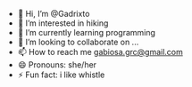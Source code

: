 - 👋 Hi, I’m @Gadrixto
- 👀 I’m interested in hiking
- 🌱 I’m currently learning programming
- 💞️ I’m looking to collaborate on ...
- 📫 How to reach me gabiosa.grc@gmail.com
- 😄 Pronouns: she/her
- ⚡ Fun fact: i like whistle

<!---
Gadrixto/Gadrixto is a ✨ special ✨ repository because its `README.md` (this file) appears on your GitHub profile.
You can click the Preview link to take a look at your changes.
--->
